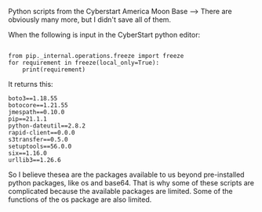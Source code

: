 Python scripts from the Cyberstart America Moon Base --> There are obviously many more, but I didn't save all of them.

When the following is input in the CyberStart python editor:

```

from pip._internal.operations.freeze import freeze
for requirement in freeze(local_only=True):
    print(requirement)

```
    
It returns this:
```
boto3==1.18.55
botocore==1.21.55
jmespath==0.10.0
pip==21.1.1
python-dateutil==2.8.2
rapid-client==0.0.0
s3transfer==0.5.0
setuptools==56.0.0
six==1.16.0
urllib3==1.26.6
```

So I believe thesea are the packages available to us beyond pre-installed python packages, like os and base64. That is why some of these scripts are complicated because the available packages are limited. 
Some of the functions of the os package are also limited.
